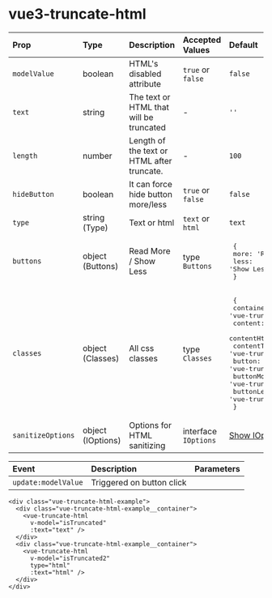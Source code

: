 # vue3-truncate-html

| Prop              | Type              | Description                                | Accepted Values      | Default     |
| :---------------- | :---------------- | :----------------------------------------- | :------------------- | :---------- |
| `modelValue`      | boolean           | HTML's disabled attribute                  | `true` or `false`    | `false`     |
| `text`            | string            | The text or HTML that will be truncated    | -                    | `''`        |
| `length`          | number            | Length of the text or HTML after truncate. | -                    | `100`       |
| `hideButton`      | boolean           | It can force hide button more/less         | `true` or `false`    | `false`     |
| `type`            | string (Type)     | Text or html                               | `text` or `html`     | `text`      |
| `buttons`         | object (Buttons)  | Read More / Show Less                      | type `Buttons`       | <pre> { <br>    more: 'Read More', <br>    less: 'Show Less' <br> } </pre> |
| `classes`         | object (Classes)  | All css classes                            | type `Classes`       | <pre> { <br>    container: 'vue-truncate-html', <br>    content: 'vue-truncate-html__content', <br>    contentHtml: 'vue-truncate-html__content_html', <br>    contentText: 'vue-truncate-html__content_text', <br>    button: 'vue-truncate-html__button', <br>    buttonMore: 'vue-truncate-html__button_more', <br>    buttonLess: 'vue-truncate-html__button_less', <br> } </pre> |
| `sanitizeOptions` | object (IOptions) | Options for HTML sanitizing                | interface `IOptions` | [Show IOptions](https://github.com/DefinitelyTyped/DefinitelyTyped/blob/master/types/sanitize-html/index.d.ts#L54)     |

| Event               | Description               | Parameters    |
| :------------------ | :------------------------ | :------------ |
| `update:modelValue` | Triggered on button click |               |


```vue
<div class="vue-truncate-html-example">
  <div class="vue-truncate-html-example__container">
    <vue-truncate-html
      v-model="isTruncated"
      :text="text" />
  </div>
  <div class="vue-truncate-html-example__container">
    <vue-truncate-html
      v-model="isTruncated2"
      type="html"
      :text="html" />
  </div>
</div>
```

<VueTruncateHtmlExample />

<script setup>
import VueTruncateHtmlExample from './VueTruncateHtmlExample.vue'
</script>
